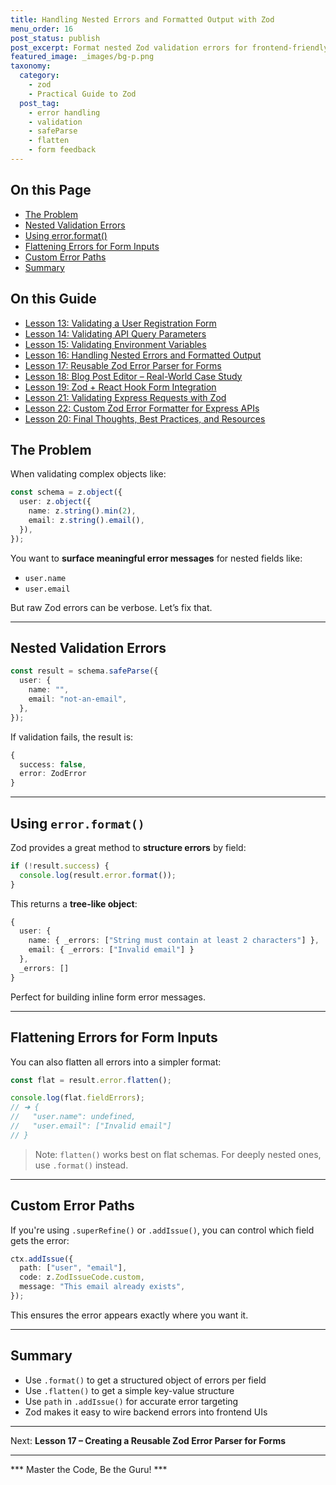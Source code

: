 ```yaml
---
title: Handling Nested Errors and Formatted Output with Zod
menu_order: 16
post_status: publish
post_excerpt: Format nested Zod validation errors for frontend-friendly feedback.
featured_image: _images/bg-p.png
taxonomy:
  category:
    - zod
    - Practical Guide to Zod
  post_tag:
    - error handling
    - validation
    - safeParse
    - flatten
    - form feedback
---
```


<div class="toc" markdown="1">

<div class="otp" markdown="1">

## On this Page

- [The Problem](#the-problem)
- [Nested Validation Errors](#nested-validation-errors)
- [Using error.format()](#using-errorformat)
- [Flattening Errors for Form Inputs](#flattening-errors-for-form-inputs)
- [Custom Error Paths](#custom-error-paths)
- [Summary](#summary)

</div>

</div>

<div class="otg" markdown="1">

## On this Guide
- [Lesson 13: Validating a User Registration Form](./lesson-13-validating-a-user-registration-form)
- [Lesson 14: Validating API Query Parameters](./lesson14-validating-api-query-parameters)
- [Lesson 15: Validating Environment Variables](./lesson-15-validating-environment-variables)
- [Lesson 16: Handling Nested Errors and Formatted Output](./lesson-16-handling-nested-errors-and-formatted-output)
- [Lesson 17: Reusable Zod Error Parser for Forms](./lesson-17-reusable-zod-error-parser-for-forms)
- [Lesson 18: Blog Post Editor – Real-World Case Study](./lesson-18-blog-post-editor-real-world-case)
- [Lesson 19: Zod + React Hook Form Integration](./lesson-19-zod-react-hook-form-integration)
- [Lesson 21: Validating Express Requests with Zod](./lesson20-validating-express-requests-with-zod)
- [Lesson 22: Custom Zod Error Formatter for Express APIs](./lesson-21-custom-zod-error-formatter-for-express)
- [Lesson 20: Final Thoughts, Best Practices, and Resources](./lesson-22-final-thoughts-best-practices-and-resources)

</div>

<div class="guru-main" markdown="1">

## The Problem

When validating complex objects like:

```ts
const schema = z.object({
  user: z.object({
    name: z.string().min(2),
    email: z.string().email(),
  }),
});
```

You want to **surface meaningful error messages** for nested fields like:
- `user.name`
- `user.email`

But raw Zod errors can be verbose. Let’s fix that.

---

## Nested Validation Errors

```ts
const result = schema.safeParse({
  user: {
    name: "",
    email: "not-an-email",
  },
});
```

If validation fails, the result is:

```ts
{
  success: false,
  error: ZodError
}
```

---

## Using `error.format()`

Zod provides a great method to **structure errors** by field:

```ts
if (!result.success) {
  console.log(result.error.format());
}
```

This returns a **tree-like object**:

```ts
{
  user: {
    name: { _errors: ["String must contain at least 2 characters"] },
    email: { _errors: ["Invalid email"] }
  },
  _errors: []
}
```

Perfect for building inline form error messages.

---

## Flattening Errors for Form Inputs

You can also flatten all errors into a simpler format:

```ts
const flat = result.error.flatten();

console.log(flat.fieldErrors);
// ➜ {
//   "user.name": undefined,
//   "user.email": ["Invalid email"]
// }
```

> Note: `flatten()` works best on flat schemas. For deeply nested ones, use `.format()` instead.

---

## Custom Error Paths

If you're using `.superRefine()` or `.addIssue()`, you can control which field gets the error:

```ts
ctx.addIssue({
  path: ["user", "email"],
  code: z.ZodIssueCode.custom,
  message: "This email already exists",
});
```

This ensures the error appears exactly where you want it.

---

## Summary

- Use `.format()` to get a structured object of errors per field
- Use `.flatten()` to get a simple key-value structure
- Use `path` in `.addIssue()` for accurate error targeting
- Zod makes it easy to wire backend errors into frontend UIs

---

Next: **Lesson 17 – Creating a Reusable Zod Error Parser for Forms**

---

*** Master the Code, Be the Guru! ***

</div>
